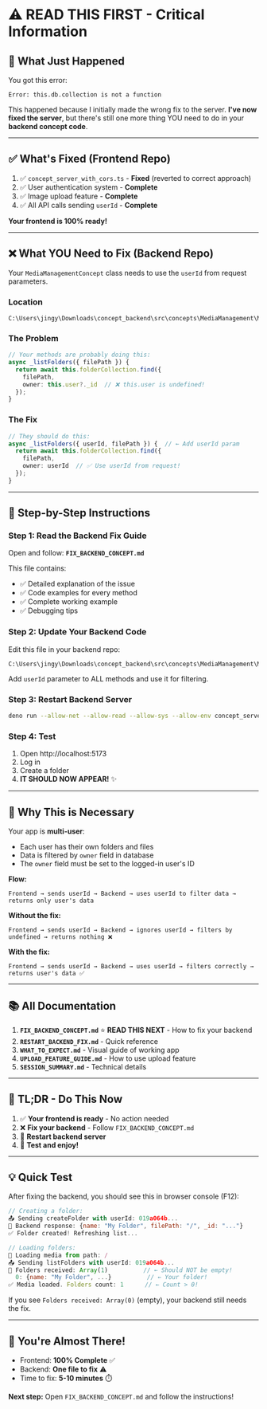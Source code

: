 # ⚠️ READ THIS FIRST - Critical Information

## 🔴 What Just Happened

You got this error:
```
Error: this.db.collection is not a function
```

This happened because I initially made the wrong fix to the server. **I've now fixed the server**, but there's still one more thing YOU need to do in your **backend concept code**.

---

## ✅ What's Fixed (Frontend Repo)

1. ✅ `concept_server_with_cors.ts` - **Fixed** (reverted to correct approach)
2. ✅ User authentication system - **Complete**
3. ✅ Image upload feature - **Complete**
4. ✅ All API calls sending `userId` - **Complete**

**Your frontend is 100% ready!**

---

## ❌ What YOU Need to Fix (Backend Repo)

Your `MediaManagementConcept` class needs to use the `userId` from request parameters.

### Location
```
C:\Users\jingy\Downloads\concept_backend\src\concepts\MediaManagement\MediaManagement.ts
```

### The Problem
```typescript
// Your methods are probably doing this:
async _listFolders({ filePath }) {
  return await this.folderCollection.find({
    filePath,
    owner: this.user?._id  // ❌ this.user is undefined!
  });
}
```

### The Fix
```typescript
// They should do this:
async _listFolders({ userId, filePath }) {  // ← Add userId param
  return await this.folderCollection.find({
    filePath,
    owner: userId  // ✅ Use userId from request!
  });
}
```

---

## 📖 Step-by-Step Instructions

### Step 1: Read the Backend Fix Guide
Open and follow: **`FIX_BACKEND_CONCEPT.md`**

This file contains:
- ✅ Detailed explanation of the issue
- ✅ Code examples for every method
- ✅ Complete working example
- ✅ Debugging tips

### Step 2: Update Your Backend Code
Edit this file in your backend repo:
```
C:\Users\jingy\Downloads\concept_backend\src\concepts\MediaManagement\MediaManagement.ts
```

Add `userId` parameter to ALL methods and use it for filtering.

### Step 3: Restart Backend Server
```bash
deno run --allow-net --allow-read --allow-sys --allow-env concept_server_with_cors.ts --port 8000 --baseUrl /api
```

### Step 4: Test
1. Open http://localhost:5173
2. Log in
3. Create a folder
4. **IT SHOULD NOW APPEAR!** ✨

---

## 🎯 Why This is Necessary

Your app is **multi-user**:
- Each user has their own folders and files
- Data is filtered by `owner` field in database
- The `owner` field must be set to the logged-in user's ID

**Flow:**
```
Frontend → sends userId → Backend → uses userId to filter data → returns only user's data
```

**Without the fix:**
```
Frontend → sends userId → Backend → ignores userId → filters by undefined → returns nothing ❌
```

**With the fix:**
```
Frontend → sends userId → Backend → uses userId → filters correctly → returns user's data ✅
```

---

## 📚 All Documentation

1. **`FIX_BACKEND_CONCEPT.md`** ⭐ **READ THIS NEXT** - How to fix your backend
2. **`RESTART_BACKEND_FIX.md`** - Quick reference
3. **`WHAT_TO_EXPECT.md`** - Visual guide of working app
4. **`UPLOAD_FEATURE_GUIDE.md`** - How to use upload feature
5. **`SESSION_SUMMARY.md`** - Technical details

---

## 🚨 TL;DR - Do This Now

1. ✅ **Your frontend is ready** - No action needed
2. ❌ **Fix your backend** - Follow `FIX_BACKEND_CONCEPT.md`
3. 🔄 **Restart backend server**
4. 🎉 **Test and enjoy!**

---

## 💡 Quick Test

After fixing the backend, you should see this in browser console (F12):

```javascript
// Creating a folder:
📤 Sending createFolder with userId: 019a064b...
📨 Backend response: {name: "My Folder", filePath: "/", _id: "..."}
✅ Folder created! Refreshing list...

// Loading folders:
📂 Loading media from path: /
📤 Sending listFolders with userId: 019a064b...
📁 Folders received: Array(1)          // ← Should NOT be empty!
  0: {name: "My Folder", ...}          // ← Your folder!
✅ Media loaded. Folders count: 1      // ← Count > 0!
```

If you see `Folders received: Array(0)` (empty), your backend still needs the fix.

---

## 🎯 You're Almost There!

- Frontend: **100% Complete** ✅
- Backend: **One file to fix** ⚠️
- Time to fix: **5-10 minutes** ⏱️

**Next step:** Open `FIX_BACKEND_CONCEPT.md` and follow the instructions!
